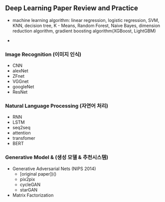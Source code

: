 ## Deep Learning Paper Review and Practice



- machine learning algorithm: linear regression, logistic regression, SVM, KNN, decision tree, K - Means, Random Forest, Naive Bayes, dimension reduction algorithm, gradient boosting algorithm(XGBoost, LightGBM)

- 
### Image Recognition (이미지 인식)
- CNN
- alexNet
- ZFnet
- VGGnet
- googleNet
- ResNet

### Natural Language Processing (자연어 처리)
- RNN
- LSTM
- seq2seq
- attention
- transfomer
- BERT

### Generative Model &  (생성 모델 & 추천시스템)
- Generative Adversarial Nets (NIPS 2014)
  - [original paper])()
  - pix2pix
  - cycleGAN
  - starGAN
- Matrix Factorization
